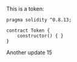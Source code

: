 This is a token: 

```
pragma solidity ^0.8.13;

contract Token {
    constructor() { }
}

```

Another update 15